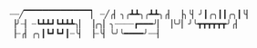┈┈╱▔▔▔▔▔▔▔▔▔▔▔▏ 
┈╱╭▏╮╭┻┻╮╭┻┻╮╭▏ 
▕╮╰▏╯┃╭╮┃┃╭╮┃╰▏ 
▕╯┈▏┈┗┻┻┛┗┻┻┻╮▏ 
▕╭╮▏╮┈┈┈┈┏━━━╯▏
▕╰╯▏╯╰┳┳┳┳┳┳╯╭▏ 
▕┈╭▏╭╮┃┗┛┗┛┃┈╰▏ 
▕┈╰▏╰╯╰━━━━╯┈┈▏
